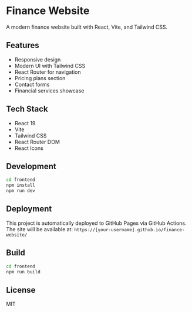 # Finance Website

A modern finance website built with React, Vite, and Tailwind CSS.

## Features

- Responsive design
- Modern UI with Tailwind CSS
- React Router for navigation
- Pricing plans section
- Contact forms
- Financial services showcase

## Tech Stack

- React 19
- Vite
- Tailwind CSS
- React Router DOM
- React Icons

## Development

```bash
cd frontend
npm install
npm run dev
```

## Deployment

This project is automatically deployed to GitHub Pages via GitHub Actions. The site will be available at: `https://[your-username].github.io/finance-website/`

## Build

```bash
cd frontend
npm run build
```

## License

MIT
